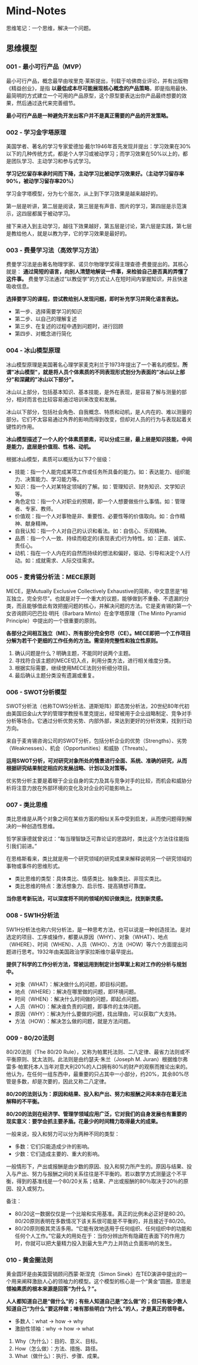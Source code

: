 # Mind-Notes

思维笔记：一个思维，解决一个问题。

## 思维模型

### 001 - 最小可行产品（MVP）

最小可行产品，概念最早由埃里克·莱斯提出，刊载于哈佛商业评论，并有出版物《精益创业》，是指 **以最低成本尽可能展现核心概念的产品策略**，即是指用最快、最简明的方式建立一个可用的产品原型，这个原型要表达出你产品最终想要的效果，然后通过迭代来完善细节。

**最小可行产品是一种避免开发出客户并不是真正需要的产品的开发策略。**

### 002 - 学习金字塔原理

美国学者、著名的学习专家爱德加·戴尔1946年首先发现并提出：学习效果在30%以下的几种传统方式，都是个人学习或被动学习；而学习效果在50%以上的，都是团队学习、主动学习和参与式学习。

**学习记忆留存率承时间而下降，主动学习比被动学习效果好。（主动学习留存率90%，被动学习留存率20%）**

学习金字塔模型，分为七个层次，从上到下学习效果是越来越好的。

第一层是听讲，第二层是阅读，第三层是有声音、图片的学习，第四层是示范演示，这四层都属于被动学习。

接下来进入到主动学习，越往下效果越好，第五层是讨论，第六层是实践，第七层是教给他人，就是以教为学，它的学习效果是最好的。

### 003 - 费曼学习法（高效学习方法）

费曼学习法是由著名物理学家、诺贝尔物理学奖得主理查德·费曼提出的。其核心就是： **通过简短的语言，向别人清楚地解说一件事，来检验自己是否真的弄懂了这件事。** 费曼学习法通过“以教促学”的方式让人在短时间内掌握知识，并且快速吸收信息。

**选择要学习的课程，尝试教给别人发现问题，即时补充学习并简化语言表达。**

- 第一步、选择需要学习的知识
- 第二步、以自己的理解复述
- 第三步、在复述的过程中遇到问题时，进行回顾
- 第四步、对概念进行简化

### 004 - 冰山模型原理 

冰山模型原理是美国著名心理学家麦克利兰于1973年提出了一个著名的模型。**所谓"冰山模型"，就是将人员个体素质的不同表现形式划分为表面的"冰山以上部分"和深藏的"冰山以下部分"。**

冰山以上部分，包括基本知识、基本技能，是外在表现，是容易了解与测量的部分，相对而言也比较容易通过培训来改变和发展。

冰山以下部分，包括社会角色、自我概念、特质和动机，是人内在的、难以测量的部分。它们不太容易通过外界的影响而得到改变，但却对人员的行为与表现起着关键性的作用。

**冰山模型描述了一个人的个体素质要素，可以分成三层，最上层是知识技能，中间是能力，底层是价值观、性格、动机。**

根据冰山模型，素质可以概括为以下7个层级：

- 技能：指一个人能完成某项工作或任务所具备的能力。如：表达能力、组织能力、决策能力、学习能力等。
- 知识：指一个人对某特定领域的了解。如：管理知识、财务知识、文学知识等。
- 角色定位：指一个人对职业的预期，即一个人想要做些什么事情。如：管理者、专家、教师。
- 价值观：指一个人对事物是非、重要性、必要性等的价值取向。如：合作精神、献身精神。
- 自我认知：指一个人对自己的认识和看法。如：自信心、乐观精神。
- 品质：指一个人一致、持续而稳定的(表现表式)行为特性。如：正直、诚实、责任心。
- 动机：指在一个人内在的自然而持续的想法和偏好，驱动、引导和决定个人行动。如：成就需求、人际交往需求。

### 005 - 麦肯锡分析法：MECE原则

MECE，是Mutually Exclusive Collectively Exhaustive的简称，中文意思是“相互独立，完全穷尽”。也就是对于一个重大的议题，能够做到不重叠、不遗漏的分类，而且能够借此有效把握问题的核心，并解决问题的方法。它是麦肯锡的第一个女咨询顾问巴巴拉·明托（Barbara Minto）在金字塔原理（The Minto Pyramid Principle）中提出的一个很重要的原则。

**各部分之间相互独立（ME）、所有部分完全穷尽（CE）。MECE即把一个工作项目分解为若干个更细的工作任务的方法。需坚持完整性和独立性原则。**

1. 确认问题是什么？明确主题，不能同时说两个主题。
2. 寻找符合该主题的MECE切入点，利用分类方法，进行相关维度分类。
3. 根据实际需要，继续使用MECE法则分析细分项目。
4. 最后确认主题分类没有遗漏或重复。

### 006 - SWOT分析模型

SWOT分析法（也称TOWS分析法、道斯矩阵）即态势分析法，20世纪80年代初由美国旧金山大学的管理学教授韦里克提出，经常被用于企业战略制定、竞争对手分析等场合。它通过分析优势劣势、内部外部，来达到更好的分析效果，找到行动方向。

来自于麦肯锡咨询公司的SWOT分析，包括分析企业的优势（Strengths）、劣势（Weaknesses）、机会（Opportunities）和威胁（Threats）。

**运用SWOT分析，可对研究对象所处的情景进行全面、系统、准确的研究，从而根据研究结果制定相应的发展战略、计划以及对策等。**

优劣势分析主要是着眼于企业自身的实力及其与竞争对手的比较，而机会和威胁分析将注意力放在外部环境的变化及对企业的可能影响上。

### 007 - 类比思维

类比思维是从两个对象之间在某些方面的相似关系中受到启发，从而使问题得到解决的一种创造性思维。

哲学家康德就曾说过：“每当理智缺乏可靠论证的思路时，类比这个方法往往能指引我们前进。”

在恩格斯看来，类比就是用一个研究领域的研究成果来解释说明另一个研究领域的事物或事件的思维形式。

- 类比思维的类型：具体类比、情感类比、抽象类比、非现实类比。
- 类比思维的特点：激活想象力、启示性、提高猜想可靠度。

**当你思考新玩法，可以深度将不同的领域的知识做类比，找到新灵感。**

### 008 - 5W1H分析法

5W1H分析法也称六何分析法，是一种思考方法，也可以说是一种创造技法。是对选定的项目、工序或操作，都要从原因（WHY）、对象（WHAT）、地点（WHERE）、时间（WHEN）、人员（WHO）、方法（HOW）等六个方面提出问题进行思考。1932年由美国政治学家拉斯维尔最早提出。

**提供了科学的工作分析方法，常被运用到制定计划草案上和对工作的分析与规划中。**

- 对象（WHAT）：解决做什么的问题，即目标问题。
- 地点（WHERE）：解决在哪里做的问题，即环境问题。
- 时间（WHEN）：解决什么时间做的问题，即起点问题。
- 人员（WHO）：解决谁负责的问题，即事件的主体问题。
- 原因（WHY）：解决为什么要做的问题，找出理由，可以获取广大支持。
- 方法（HOW）：解决怎么做的问题，就是方法问题。

### 009 - 80/20法则

80/20法则（The 80/20 Rule），又称为帕累托法则、二八定律、最省力法则或不平衡原则、犹太法则。此法则是由约瑟夫·朱兰（Joseph M. Juran）根据维尔弗雷多·帕累托本人当年对意大利20%的人口拥有80%的财产的观察而推论出来的。他认为，在任何一组东西中，最重要的只占其中一小部分，约20%，其余80%尽管是多数，却是次要的，因此又称二八定律。

**80/20的法则认为：原因和结果、投入和产出、努力和报酬之间本来存在着无法解释的不平衡。**

**80/20的法则在经济学、管理学领域应用广泛，它对我们的自身发展也有重要的现实意义：要学会抓主要矛盾。花最少的时间精力取得最大的成果。**

一般来说，投入和努力可以分为两种不同的类型：

- 多数：它们只能造成少许的影响。
- 少数：它们造成主要的、重大的影响。

一般情形下，产出或报酬是由少数的原因、投入和努力所产生的。原因与结果、投入与产出、努力与报酬之间的关系往往是不平衡的。若以数学方式测量这个不平衡，得到的基准线是一个80/20关系；结果、产出或报酬的80％取决于20％的原因、投入或努力。

备注：

- 80/20这一数据仅仅是一个比喻和实用基准。真正的比例未必正好是80:20。80/20原则表明在多数情况下该关系很可能是不平衡的，并且接近于80/20。
- 80/20原则极其灵活多用。“它能有效地适用于任何组织、任何组织中的功能和任何个人工作。”它最大的用处在于：当你分辨出所有隐藏在表面下的作用力时，你就可以把大量精力投入到最大生产力上并防止负面影响的发生。

### 010 - 黄金圈法则

黄金圆环是由美国营销顾问西蒙·斯涅克（Simon Sinek）在TED演讲中提出的一个用来阐释激励人心的领袖力的模型。这个模型的核心是一个“黄金”圆圈，意思是**领袖素质的根本来源是回答“为什么？”。**

**人人都知道自己是“做什么”的；有些人知道自己是“怎么做”的；但只有极少数人知道自己“为什么”要这样做；唯有那些明白“为什么”的人，才是真正的领导者。**

- 多数人：what -> how -> why
- 激励性领袖：why -> how -> what

1. Why（为什么）：目的、意义、目标。
2. How（怎么做）：方法、措施、路径。
3. What（做什么）：执行、步骤、成果。
